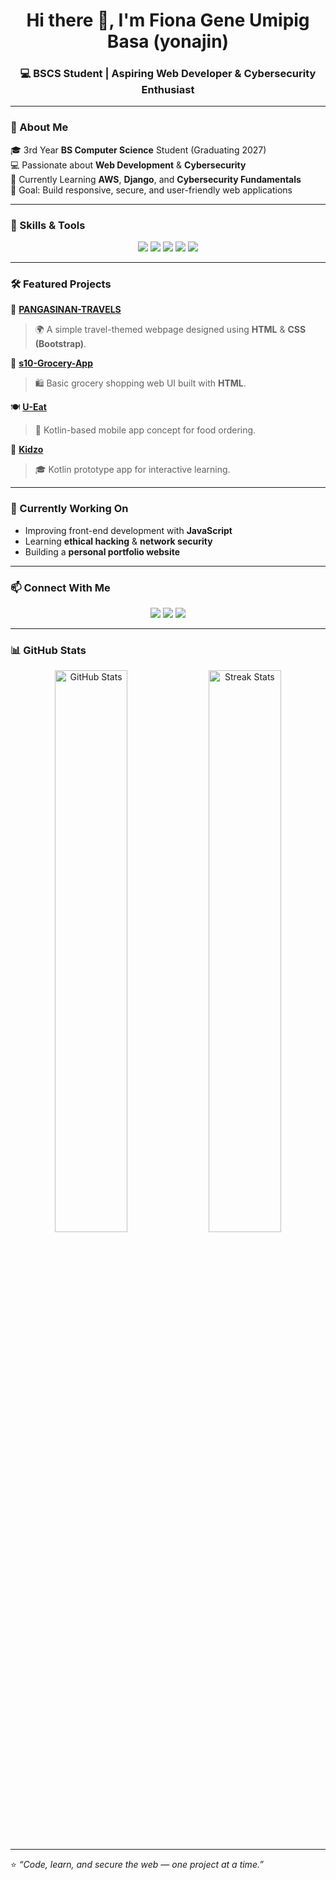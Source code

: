 <!-- Banner or Header -->
<h1 align="center">Hi there 👋, I'm Fiona Gene Umipig Basa (yonajin)</h1>
<h3 align="center">💻 BSCS Student | Aspiring Web Developer & Cybersecurity Enthusiast</h3>

---

### 🌟 About Me  
🎓 3rd Year **BS Computer Science** Student (Graduating 2027)  
💻 Passionate about **Web Development** & **Cybersecurity**  
🌱 Currently Learning **AWS**, **Django**, and **Cybersecurity Fundamentals**  
🚀 Goal: Build responsive, secure, and user-friendly web applications  

---

### 🧠 Skills & Tools  
<p align="center">
  <img src="https://img.shields.io/badge/HTML5-E34F26?style=for-the-badge&logo=html5&logoColor=white" />
  <img src="https://img.shields.io/badge/CSS3-1572B6?style=for-the-badge&logo=css3&logoColor=white" />
  <img src="https://img.shields.io/badge/Bootstrap-7952B3?style=for-the-badge&logo=bootstrap&logoColor=white" />
  <img src="https://img.shields.io/badge/Linux-FCC624?style=for-the-badge&logo=linux&logoColor=black" />
  <img src="https://img.shields.io/badge/Cybersecurity-008C45?style=for-the-badge&logo=protonvpn&logoColor=white" />
</p>

---

### 🛠️ Featured Projects  
📍 [**PANGASINAN-TRAVELS**](https://github.com/yonajin/PANGASINAN-TRAVELS)  
> 🌍 A simple travel-themed webpage designed using **HTML** & **CSS (Bootstrap)**.  

🛒 [**s10-Grocery-App**](https://github.com/yonajin/s10-Grocery-App)  
> 🛍️ Basic grocery shopping web UI built with **HTML**.  

🍽️ [**U-Eat**](https://github.com/yonajin/U-Eat)  
> 🍔 Kotlin-based mobile app concept for food ordering.  

🧒 [**Kidzo**](https://github.com/yonajin/Kidzo)  
> 🎓 Kotlin prototype app for interactive learning.  

---

### 🌱 Currently Working On  
- Improving front-end development with **JavaScript**  
- Learning **ethical hacking** & **network security**  
- Building a **personal portfolio website**  

---

### 📫 Connect With Me  
<p align="center">
  <a href="mailto:fionagene@gmail.com"><img src="https://img.shields.io/badge/Email-fionagene%40gmail.com-blue?style=for-the-badge&logo=gmail&logoColor=white" /></a>
  <a href="https://www.linkedin.com/in/fiona-gene-umipig-basa" target="_blank"><img src="https://img.shields.io/badge/LinkedIn-0077B5?style=for-the-badge&logo=linkedin&logoColor=white" /></a>
  <a href="https://github.com/yonajin" target="_blank"><img src="https://img.shields.io/badge/GitHub-000000?style=for-the-badge&logo=github&logoColor=white" /></a>
</p>

---

### 📊 GitHub Stats  
<p align="center">
  <img src="https://github-readme-stats.vercel.app/api?username=yonajin&show_icons=true&theme=tokyonight" alt="GitHub Stats" width="48%" />
  <img src="https://github-readme-streak-stats.herokuapp.com/?user=yonajin&theme=tokyonight" alt="Streak Stats" width="48%" />
</p>

---

⭐ *“Code, learn, and secure the web — one project at a time.”*

